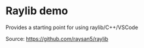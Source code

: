 # Raylib demo
Provides a starting point for using raylib/C++/VSCode

Source: https://github.com/raysan5/raylib